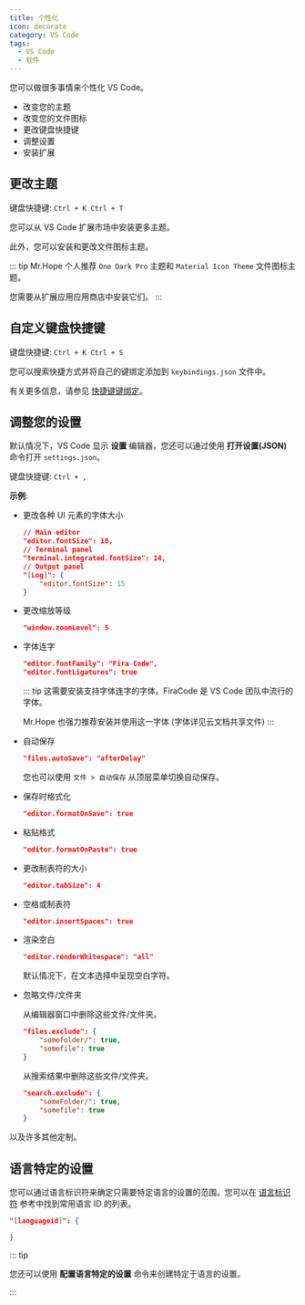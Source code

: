 ```yaml
---
title: 个性化
icon: decorate
category: VS Code
tags:
  - VS Code
  - 软件
---
```


您可以做很多事情来个性化 VS Code。

- 改变您的主题
- 改变您的文件图标
- 更改键盘快捷键
- 调整设置
- 安装扩展

## 更改主题

键盘快捷键: `Ctrl + K Ctrl + T`

您可以从 VS Code 扩展市场中安装更多主题。

此外，您可以安装和更改文件图标主题。

::: tip
Mr.Hope 个人推荐 `One Dark Pro` 主题和 `Material Icon Theme` 文件图标主题。

您需要从扩展应用应用商店中安装它们。
:::

## 自定义键盘快捷键

键盘快捷键: `Ctrl + K Ctrl + S`

您可以搜索快捷方式并将自己的键绑定添加到 `keybindings.json` 文件中。

有关更多信息，请参见 [快捷键键绑定](../shortcut-key.md#快捷键编辑器)。

## 调整您的设置

默认情况下，VS Code 显示 **设置** 编辑器，您还可以通过使用 **打开设置(JSON)** 命令打开 `settings.json`。

键盘快捷键: `Ctrl + ,`

**示例**:

- 更改各种 UI 元素的字体大小

  ```json
  // Main editor
  "editor.fontSize": 18,
  // Terminal panel
  "terminal.integrated.fontSize": 14,
  // Output panel
  "[Log]": {
      "editor.fontSize": 15
  }
  ```

- 更改缩放等级

  ```json
  "window.zoomLevel": 5
  ```

- 字体连字

  ```json
  "editor.fontFamily": "Fira Code",
  "editor.fontLigatures": true
  ```

  ::: tip
  这需要安装支持字体连字的字体。FiraCode 是 VS Code 团队中流行的字体。

  Mr.Hope 也强力推荐安装并使用这一字体 (字体详见云文档共享文件)
  :::

- 自动保存

  ```json
  "files.autoSave": "afterDelay"
  ```

  您也可以使用 `文件 > 自动保存` 从顶层菜单切换自动保存。

- 保存时格式化

  ```json
  "editor.formatOnSave": true
  ```

- 粘贴格式

  ```json
  "editor.formatOnPaste": true
  ```

- 更改制表符的大小

  ```json
  "editor.tabSize": 4
  ```

- 空格或制表符

  ```json
  "editor.insertSpaces": true
  ```

- 渲染空白

  ```json
  "editor.renderWhitespace": "all"
  ```

  默认情况下，在文本选择中呈现空白字符。

- 忽略文件/文件夹

  从编辑器窗口中删除这些文件/文件夹。

  ```json
  "files.exclude": {
      "somefolder/": true,
      "somefile": true
  }
  ```

  从搜索结果中删除这些文件/文件夹。

  ```json
  "search.exclude": {
      "someFolder/": true,
      "somefile": true
  }
  ```

以及许多其他定制。

## 语言特定的设置

您可以通过语言标识符来确定只需要特定语言的设置的范围。您可以在 [语言标识符](https://code.visualstudio.com/docs/languages/identifiers) 参考中找到常用语言 ID 的列表。

```json
"[languageid]": {

}
```

::: tip

您还可以使用 **配置语言特定的设置** 命令来创建特定于语言的设置。

:::
